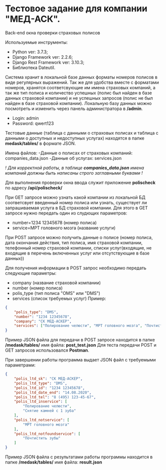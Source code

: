 # Тестовое задание для компании "МЕД-АСК".

Back-end окна проверки страховых полисов

Используемые инструменты:
- Python ver: 3.7.3;
- Django Framework ver: 2.2.6;
- Django Rest Framework ver: 3.10.3;
- Библиотека Dateutil.

Система хранит в локальной базе данных форматы номеров полисов в виде регулярных выражений. Так же для удобства вместе с форматами номеров, хранятся соответсвующие им имена страховых компаний, а так же тип полиса и количество успешных (полис был найден в базе данных страховой компании) и не успешных запросов (полис не был найден в базе страховой компании). 
Локальную базу данных можно посмотреть и изменить  через панель администратора в **/admin**. 
- Login: admin 
- Password: qwert123

Тестовые данные (таблица с данными о страховых полисах и таблица с данными о доступных и недоступных услугах) находятся в папке **medask/tables/** в формате JSON.

Имена файлов:
-Данные  о полисах от страховых компаний: companies_data.json
-Данные об услугах: services.json

*! Для корректной работы, в таблице **companies_data.json** имена компаний должны быть написаны строго заглавными буквами !*

Для выполнения проверки окна ввода служит приложение **polischeck** по адресу **/api/polischeck/**

При GET запросе можно узнать какой компании из локальной БД соответсвует введенный номер полиса или узнать, существует ли запрашиваемая услуга в БД страховой компании. Для этого в GET запросе нужно передать один из слудющих параметров:
- number=1234 12345678 (номер полиса)
- service=МРТ головного мозга (название услуги)

При POST запросе можно получить данные о полисе (номер полиса, дата окончания действия, тип полиса, имя страховой компании, телефонный номер страховой компании, списки услуг(входящие, не входящие в перечень включенных услуг или отсутствующие в базе данных))

Для получения информации в POST запрос необходимо передать следующие параметры:
- company (название страховой компании)
- number (номер полиса)
- polis_type (тип полиса "OMS" или "DMS")
- services (список требуемых услуг)
Пример:
```JSON
{
	"polis_type": "DMS",
	"number": "1234 12345678",
	"company": "СК МЕД-АСКЕР",
	"services": ["Полирование челюсти", "МРТ головного мозга", "Почтистить зубы", "Снятие камней с 1 зуба"]
}
```

Пример JSON файла для передачи в POST запросе находится в папке **/medask/tables/** имя файла: **post_test.json**
Для теста передачи POST и GET запросов использовался **Postman**.

При завершении работы программа выдает JSON файл с требуемыми параметрами:
```JSON
{
    "polis_ltd_sk": "СК МЕД-АСКЕР",
    "polis_ltd_type": "DMS",
    "polis_ltd_id": "1234 12345678",
    "polis_ltd_date_end": "14.08.2020",
    "polis_ltd_tel": "8 (495) 123-45-67",
    "polis_ltd_inservice": [
        "Полирование челюсти",
        "Снятие камней с 1 зуба"
    ],
    "polis_ltd_notservice": [
        "МРТ головного мозга"
    ],
    "polis_ltd_notfoundservice": [
        "Почтистить зубы"
    ]
}
```
Пример JSON файла с результатами работы программы находится в папке **/medask/tables/** имя файла: **result.json**
